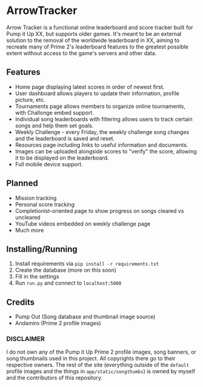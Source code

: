 # ArrowTracker

Arrow Tracker is a functional online leaderboard and score tracker built for Pump it Up XX, but supports older games. It's meant to be an external solution to the removal of the worldwide leaderboard in XX, aiming to recreate many of Prime 2's leaderboard features to the greatest possible extent without access to the game's servers and other data.

## Features

* Home page displaying latest scores in order of newest first.
* User dashboard allows players to update their information, profile picture, etc.
* Tournaments page allows members to organize online tournaments, with Challonge embed support.
* Individual song leaderboards with filtering allows users to track certain songs and help them set goals.
* Weekly Challenge - every Friday, the weekly challenge song changes and the leaderboard is saved and reset.
* Resources page including links to useful information and documents.
* Images can be uploaded alongside scores to "verify" the score, allowing it to be displayed on the leaderboard.
* Full mobile device support.

## Planned

* Mission tracking
* Personal score tracking
* Completionist-oriented page to show progress on songs cleared vs uncleared
* YouTube videos embedded on weekly challenge page
* Much more

## Installing/Running

1. Install requirements via `pip install -r requirements.txt`
2. Create the database (more on this soon)
3. Fill in the settings
4. Run `run.py` and connect to `localhost:5000`

## Credits

* Pump Out (Song database and thumbnail image source)
* Andamiro (Prime 2 profile images)

### DISCLAIMER

I do not own any of the Pump it Up Prime 2 profile images, song banners, or song thumbnails used in this project. All copyrights there go to their respective owners. The rest of the site (everything outside of the `default` profile images and the things in `app/static/songthumbs`) is owned by myself and the contributors of this repository.
